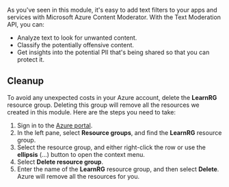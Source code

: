 As you've seen in this module, it's easy to add text filters to your apps and services with Microsoft Azure Content Moderator. With the Text Moderation API, you can:

- Analyze text to look for unwanted content.
- Classify the potentially offensive content.
- Get insights into the potential PII that's being shared so that you can protect it.

## Cleanup

To avoid any unexpected costs in your Azure account, delete the **LearnRG** resource group. Deleting this group will remove all the resources we created in this module. Here are the steps you need to take:

1. Sign in to the [Azure portal](https://portal.azure.com?azure-portal=true).
1. In the left pane, select **Resource groups**, and find the **LearnRG** resource group.
1. Select the resource group, and either right-click the row or use the **ellipsis** (...) button to open the context menu.
1. Select **Delete resource group**.
1. Enter the name of the **LearnRG** resource group, and then select **Delete**. Azure will remove all the resources for you.